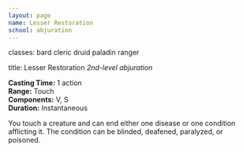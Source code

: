 ```yaml
---
layout: page
name: Lesser Restoration
school: abjuration
---
```

classes: bard
         cleric
         druid
         paladin
         ranger

title: Lesser Restoration 
_2nd-level abjuration_ 

**Casting Time:** 1 action    
**Range:** Touch    
**Components:** V, S    
**Duration:** Instantaneous 

You touch a creature and can end either one disease or one condition afflicting it. The condition can be blinded, deafened, paralyzed, or poisoned. 
